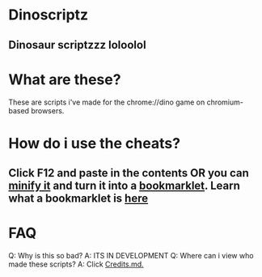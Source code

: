 # Dinoscriptz
Dinosaur scriptzzz loloolol
-

# What are these?
These are scripts i've made for the chrome://dino game on chromium-based browsers.

# How do i use the cheats?
Click F12 and paste in the contents OR you can [minify it](https://www.toptal.com/developers/javascript-minifier) and turn it into a [bookmarklet](https://caiorss.github.io/bookmarklet-maker/).
Learn what a bookmarklet is [here](https://en.wikipedia.org/wiki/Bookmarklet)
-

# FAQ
Q: Why is this so bad? A: ITS IN DEVELOPMENT
Q: Where can i view who made these scripts? A: Click [Credits.md.](https://github.com/Epicinver/Dinoscriptz/blob/main/credits.md)
